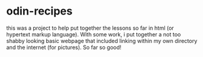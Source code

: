 # odin-recipes

this was a project to help put together the lessons so far in html (or hypertext markup language). With some work, i put together a not too shabby looking basic webpage that included linking within my own directory and the internet (for pictures). So far so good!